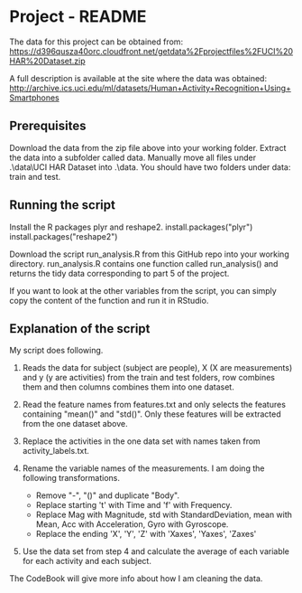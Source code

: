 # Project - README

The data for this project can be obtained from: https://d396qusza40orc.cloudfront.net/getdata%2Fprojectfiles%2FUCI%20HAR%20Dataset.zip

A full description is available at the site where the data was obtained: http://archive.ics.uci.edu/ml/datasets/Human+Activity+Recognition+Using+Smartphones 

## Prerequisites

Download the data from the zip file above into your working folder.
Extract the data into a subfolder called data. Manually move all files under .\data\UCI HAR Dataset into .\data.
You should have two folders under data: train and test.

## Running the script

Install the R packages plyr and reshape2.
install.packages("plyr")
install.packages("reshape2")

Download the script run_analysis.R from this GitHub repo into your working directory.
run_analysis.R contains one function called run_analysis() and returns the tidy data corresponding to part 5 of the project.

If you want to look at the other variables from the script, you can simply copy the content of the function and run it in RStudio.

## Explanation of the script

My script does following. 

1. Reads the data for subject (subject are people), X (X are measurements) and y (y are activities) from the train and test folders, row combines them and then columns combines them into one dataset.

2. Read the feature names from features.txt and only selects the features containing "mean()" and "std()". Only these features will be extracted from the one dataset above.

3. Replace the activities in the one data set with names taken from activity_labels.txt.

4. Rename the variable names of the measurements. I am doing the following transformations.

	* Remove "-", "()" and duplicate "Body".
	* Replace starting 't' with Time and 'f' with Frequency.
	* Replace Mag with Magnitude, std with StandardDeviation, mean with Mean, Acc with Acceleration, Gyro with Gyroscope.
	* Replace the ending 'X', 'Y', 'Z' with 'Xaxes', 'Yaxes', 'Zaxes'

5. Use the data set from step 4 and calculate the average of each variable for each activity and each subject.

The CodeBook will give more info about how I am cleaning the data.
